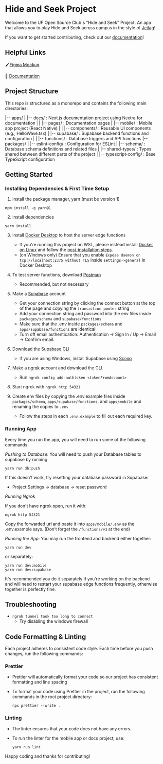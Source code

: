 # Hide and Seek Project

Welcome to the UF Open Source Club's "Hide and Seek" Project. An app that allows
you to play Hide and Seek across campus in the style of
[Jetlag](https://www.youtube.com/watch?v=PHjkSKQSzv4)!

If you want to get started contributing, check out our
[documentation](https://hide-and-seek-lac.vercel.app/)!

## Helpful Links

🖌️[Figma Mockup](https://www.figma.com/design/SNNLRoLLpGsOfBPUgeeoaw/OSC-Hide-and-Seek?node-id=2-2&t=4aAjksykaIuTcMgX-1)

📖 [Documentation](https://hide-and-seek-lac.vercel.app/)

## Project Structure

This repo is structured as a monorepo and contains the following main directories:

|-- apps/
|   |-- docs/ : Next.js documentation project using Nextra for documentation
|   |   |-- pages/ : Documentation pages
|   |-- mobile/ : Mobile app project (React Native)
|   |   |-- components/ : Reusable UI components (e.g., HelloWave.tsx)
|   |-- supabase/ : Supabase backend functions and configuration
|   |   |-- functions/ : Database triggers and API functions
|-- packages/
|   |-- eslint-config/ : Configuration for ESLint
|   |-- schema/ : Database schema definitions and related files
|   |-- shared-types/ : Types shared between different parts of the project
|   |-- typescript-config/ : Base TypeScript configuration

## Getting Started

### Installing Dependencies & First Time Setup

1. Install the package manager, yarn (must be version 1)

```
npm install -g yarn@1
```

2. Install dependencies

```
yarn install
```

3. Install [Docker Desktop](https://www.docker.com/products/docker-desktop/) to host the server edge functions

   - If you're running this project on WSL, please instead install [Docker on Linux](https://docs.docker.com/desktop/setup/install/linux/) and follow the [post-installation steps](https://docs.docker.com/engine/install/linux-postinstall/).
   - (on Windows only) Ensure that you enable `Expose daemon on tcp://localhost:2375 without TLS` inside `settings->general` in Docker Desktop

4. To test server functions, download [Postman](https://www.postman.com/)
   - Recommended, but not necessary


5. Make a [Supabase](https://supabase.com) account

   - Get your connection string by clicking the connect button at the top of the page and copying the `transaction pooler` string
   - Add your connection string and password into the env files inside `packages/schema` and `supabase/functions`
   - Make sure that the .env inside `packages/schema` and `apps/supabase/functions` are identical
   - Turn off email authentication: Authentication -> Sign In / Up -> Email -> Confirm email.

7. Download the [Supabase CLI](https://supabase.com/docs/guides/local-development/cli/getting-started?queryGroups=platform&platform=windows&queryGroups=access-method&access-method=kong)

   - If you are using Windows, install Supabase using [Scoop](https://scoop.sh/)

7. Make a [ngrok](https://dashboard.ngrok.com/) account and download the CLI. 

   - Run `ngrok config add-authtoken <tokenFromAccount>`

8. Start ngrok with `ngrok http 54321`

9. Create env files by copying the .env.example files inside `packages/schema`, `apps/supabase/functions`, and `apps/mobile` and renaming the copies to `.env`

    - Follow the steps in each ```.env.example``` to fill out each required key.

### Running App

Every time you run the app, you will need to run some of the following commands.

*Pushing to Database*: You will need to push your Database tables to supabase by running:

```
yarn run db:push
```

If this doesn't work, try resetting your database password in Supabase: 
   - Project Settings -> database -> reset password

*Running Ngrok*

If you don't have ngrok open, run it with:

```ngrok http 54321```

Copy the forwarded url and paste it into `apps/mobile/.env` as the .env.example says. (Don't forget the `/functions/v1` at the end)

*Running the App*: You may run the frontend and backend either together:

```
yarn run dev
```

or separately:

```
yarn run dev:mobile
yarn run dev:supabase
```

It's recommended you do it separately if you're working on the backend and will need to restart your supabase edge functions frequently, otherwise together is perfectly fine.

## Troubleshooting

- `ngrok tunnel took too long to connect`
  - Try disabling the windows firewall

## Code Formatting & Linting

Each project adheres to consistent code style. Each time before you push
changes, run the following commands:

### Prettier

- Prettier will automatically format your code so our project has consistent
  formatting and line spacing

- To format your code using Prettier in the project, run the following commands
  in the root project directory:

  ```
  npx prettier --write .
  ```

### Linting

- The linter ensures that your code does not have any errors.
- To run the linter for the mobile app or docs project, use:

  ```
  yarn run lint
  ```

Happy coding and thanks for contributing!
